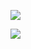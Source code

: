 ![](https://media.giphy.com/media/3o85xk49fuTyifARDG/giphy.gif)

![](https://media.giphy.com/media/dkWwpmNH1WzT2/giphy.gif)
